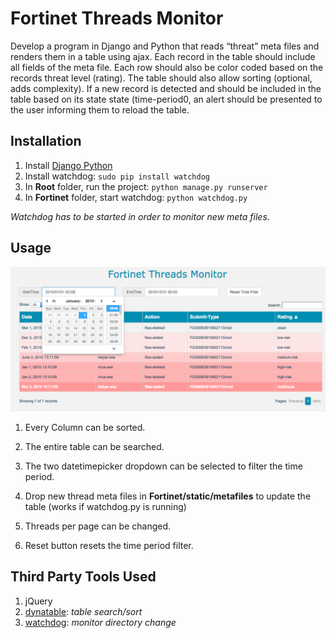 # Fortinet Threads Monitor

Develop a program in Django and Python that reads “threat” meta files and renders them in a table using ajax. Each record in the table should include all fields of the meta file. Each row should also be color coded based on the records threat level (rating). The table should also allow sorting (optional, adds complexity). If a new record is detected and should be included in the table based on its state state (time-period0, an alert should be presented to the user informing them to reload the table.

## Installation

1. Install [Django Python](https://docs.djangoproject.com/en/1.8/topics/install/)
2. Install watchdog:
`sudo pip install watchdog`
3. In **Root** folder, run the project:
`python manage.py runserver`
4. In **Fortinet** folder, start watchdog:
`python watchdog.py`

*Watchdog has to be started in order to monitor new meta files.*

## Usage

![picture alt](https://github.com/joeytall/fortinetRemote/blob/master/fortinet/static/page.png)

1. Every Column can be sorted.

2. The entire table can be searched.

3. The two datetimepicker dropdown can be selected to filter the time period.

4. Drop new thread meta files in **Fortinet/static/metafiles** to update the table (works if watchdog.py is running)

5. Threads per page can be changed.
 
6. Reset button resets the time period filter.

## Third Party Tools Used

1. jQuery
2. [dynatable](http://www.dynatable.com/): *table search/sort*
3. [watchdog](https://pypi.python.org/pypi/watchdog): *monitor directory change*
